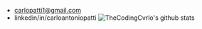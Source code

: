 - carlopatti1@gmail.com
- linkedin/in/carloantoniopatti
![TheCodingCvrlo's github stats](https://github-readme-stats.vercel.app/api?username=thecodingcvrlo&show_icons=true&hide_border=true&theme=dark)

<!---
TheCodingCvrlo/TheCodingCvrlo is a ✨ special ✨ repository because its `README.md` (this file) appears on your GitHub profile.
You can click the Preview link to take a look at your changes.
--->
